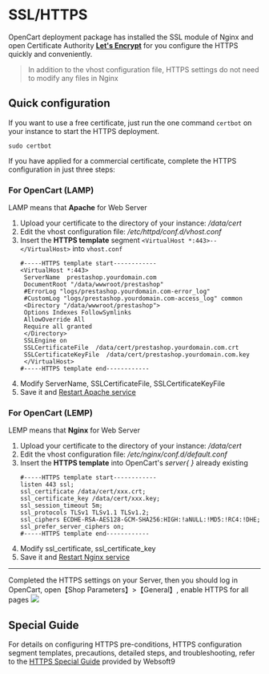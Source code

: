 # SSL/HTTPS

OpenCart deployment package has installed the SSL module of Nginx and open Certificate Authority **[Let's Encrypt](https://letsencrypt.org/)** for you configure the HTTPS quickly and conveniently.

> In addition to the vhost configuration file, HTTPS settings do not need to modify any files in Nginx

## Quick configuration

If you want to use a free certificate, just run the one command `certbot` on your instance to start the HTTPS deployment.
```
sudo certbot
```

If you have applied for a commercial certificate, complete the HTTPS configuration in just three steps:
### For OpenCart (LAMP)

LAMP means that **Apache** for Web Server

1. Upload your certificate to the directory of your instance: */data/cert* 
2. Edit the vhost configuration file: */etc/httpd/conf.d/vhost.conf* 
3. Insert the **HTTPS template**  segment `<VirtualHost *:443>--</VirtualHost>` into `vhost.conf`
   ``` text
   #-----HTTPS template start------------
   <VirtualHost *:443>
    ServerName  prestashop.yourdomain.com
    DocumentRoot "/data/wwwroot/prestashop"
    #ErrorLog "logs/prestashop.yourdomain.com-error_log"
    #CustomLog "logs/prestashop.yourdomain.com-access_log" common
    <Directory "/data/wwwroot/prestashop">
    Options Indexes FollowSymlinks
    AllowOverride All
    Require all granted
    </Directory>
    SSLEngine on
    SSLCertificateFile  /data/cert/prestashop.yourdomain.com.crt
    SSLCertificateKeyFile  /data/cert/prestashop.yourdomain.com.key
    </VirtualHost>
   #-----HTTPS template end------------
   ```
4. Modify ServerName, SSLCertificateFile, SSLCertificateKeyFile
5. Save it and [Restart Apache service](/admin-services.md#apache)

### For OpenCart (LEMP)

LEMP means that **Nginx** for Web Server

1. Upload your certificate to the directory of your instance: */data/cert* 
2. Edit the vhost configuration file: */etc/nginx/conf.d/default.conf* 
3. Insert the **HTTPS template** into OpenCart's *server{ }* already existing
   ``` text
   #-----HTTPS template start------------
   listen 443 ssl; 
   ssl_certificate /data/cert/xxx.crt;
   ssl_certificate_key /data/cert/xxx.key;
   ssl_session_timeout 5m;
   ssl_protocols TLSv1 TLSv1.1 TLSv1.2;
   ssl_ciphers ECDHE-RSA-AES128-GCM-SHA256:HIGH:!aNULL:!MD5:!RC4:!DHE;
   ssl_prefer_server_ciphers on;
   #-----HTTPS template end------------
   ```
4. Modify ssl_certificate, ssl_certificate_key
5. Save it and [Restart Nginx service](/admin-services.md#nginx)

---

Completed the HTTPS settings on your Server, then you should log in OpenCart, open【Shop Parameters】>【General】, enable HTTPS for all pages
![](https://libs.websoft9.com/Websoft9/DocsPicture/zh/prestashop/prestashop-allhttps-websoft9.png)

## Special Guide

For details on configuring HTTPS pre-conditions, HTTPS configuration segment templates, precautions, detailed steps, and troubleshooting, refer to the [HTTPS Special Guide](https://support.websoft9.com/docs/faq/tech-https.html#nginx) provided by Websoft9 